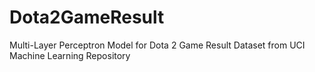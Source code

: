 # Dota2GameResult
Multi-Layer Perceptron Model for Dota 2 Game Result Dataset from UCI Machine Learning Repository
